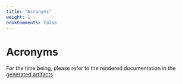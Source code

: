 ```yaml
---
title: "Acronyms"
weight: 1
bookComments: false
---
```

# Acronyms

For the time being, please refer to the rendered documentation in the [generated artifacts](https://gitlab.com/philipptempel/latex-package/-/jobs/artifacts/master/raw/dist/philipptempel-acronyms.pdf?job=dist).
